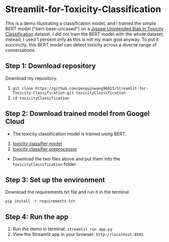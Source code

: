 # Streamlit-for-Toxicity-Classification
This is a demo illustrating a classification model, and I trained the simple BERT model ("bert-base-uncased") on a [Jigsaw Unintended Bias in Toxicity Classification](https://www.kaggle.com/c/jigsaw-unintended-bias-in-toxicity-classification) dataset. I did not train the BERT model with the whole dataset, instead, I used 1 persent only as this is not my main goal anyway. To put it succinctly, this BERT model can detect toxicity across a diverse range of conversations.

## Step 1: Download repository
Download my repository.

1. `git clone https://github.com/penguinwang96825/Streamlit-for-Toxicity-Classification.git toxicityClassification`
2. `cd toxicityClassification`

## Step 2: Download trained model from Googel Cloud
- The toxicity classification model is trained using BERT.
1. [toxicity classifier model](https://drive.google.com/open?id=1plGGEs7__FnEfKTcdJm_1eitv5QiSUEg)
2. [toxicity classifier preprocessor](https://drive.google.com/open?id=12M-1dbC_C4iZhyvZ1X_NlGDG0GqOSnhe)

- Download the two files above and put them into the `toxicityClassification` folder.

## Step 3: Set up the environment
Download the requirements.txt file and run it in the terminal.

`pip install -r requirements.txt`

## Step 4: Run the app
1. Run the demo in terminal: `streamlit run app.py`
2. View the Streamlit app in your browser: `http://localhost:8501`
